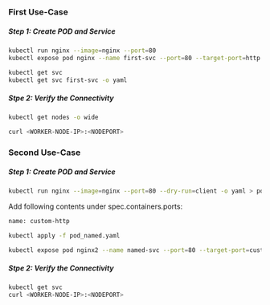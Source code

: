 
### First Use-Case

##### Step 1: Create POD and Service
```sh
kubectl run nginx --image=nginx --port=80
kubectl expose pod nginx --name first-svc --port=80 --target-port=http --type=NodePort

kubectl get svc
kubectl get svc first-svc -o yaml
```

##### Stpe 2: Verify the Connectivity
```sh
kubectl get nodes -o wide

curl <WORKER-NODE-IP>:<NODEPORT>
```

### Second Use-Case

##### Step 1: Create POD and Service
```sh
kubectl run nginx --image=nginx --port=80 --dry-run=client -o yaml > pod_named.yaml
```
Add following contents under spec.containers.ports:

```sh
name: custom-http
```
```sh
kubectl apply -f pod_named.yaml
```
```sh
kubectl expose pod nginx2 --name named-svc --port=80 --target-port=custom-http --type=NodePort
```
##### Stpe 2: Verify the Connectivity
```sh
kubectl get svc
curl <WORKER-NODE-IP>:<NODEPORT>
```
